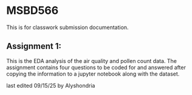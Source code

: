 # MSBD566
This is for classwork submission documentation.

## Assignment 1:
This is the EDA analysis of the air quality and pollen count data.  The assignment contains four questions to be coded for and answered after copying the information to a jupyter notebook along with the dataset.

last edited 09/15/25 by Alyshondria
